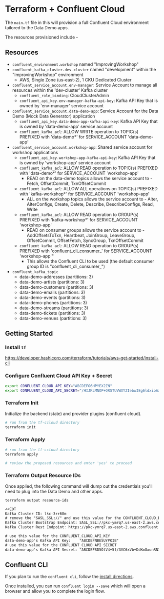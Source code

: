 # Terraform + Confluent Cloud

The `main.tf` file in this will provision a full Confluent Cloud environment tailored to the Data Demo apps.

The resources provisioned include -

## Resources

* `confluent_environment.workshop` named "ImprovingWorkshop"
* `confluent_kafka_cluster.dev-cluster` named "development" within the "ImprovingWorkshop" environment
  * AWS, Single Zone (us-east-2), 1 CKU Dedicated Cluster
* `confluent_service_account.env-manager`: Service Account to manage all resources within the 'dev-cluster' Kafka cluster
    * `confluent_role_binding`: CloudClusterAdmin 
    * `confluent_api_key.env-manager-kafka-api-key`: Kafka API Key that is owned by 'env-manager' service account
* `confluent_service_account.data-demo-app`: Service Account for the Data Demo (Mock Data Generator) application 
  * `confluent_api_key.data-demo-app-kafka-api-key`: Kafka API Key that is owned by 'data-demo-app' service account
  * `confluent_kafka_acl`: ALLOW WRITE operation to TOPIC(s) PREFIXED with 'data-demo*' for SERVICE_ACCOUNT 'data-demo-app'
* `confluent_service_account.workshop-app`: Shared service account for workshop applications 
  * `confluent_api_key.workshop-app-kafka-api-key`: Kafka API Key that is owned by 'workshop-app' service account
  * `confluent_kafka_acl`: ALLOW READ operation to TOPIC(s) PREFIXED with 'data-demo*' for SERVICE_ACCOUNT 'workshop-app'
    * READ on the data-demo topics allows the service account to - Fetch, OffsetCommit, TxnOffsetCommit
  * `confluent_kafka_acl`: ALLOW ALL operations on TOPIC(s) PREFIXED with 'kafka-workshop*' for SERVICE_ACCOUNT 'workshop-app'
    * ALL on the workshop topics allows the service account to - Alter, AlterConfigs, Create, Delete, Describe, DescribeConfigs, Read, Write
  * `confluent_kafka_acl`: ALLOW READ operation to GROUP(s) PREFIXED with 'kafka-workshop*' for SERVICE_ACCOUNT 'workshop-app'
    * READ on consumer groups allows the service account to - AddOffsetsToTxn, Heartbeat, JoinGroup, LeaveGroup, OffsetCommit, OffsetFetch, SyncGroup, TxnOffsetCommit
  * `confluent_kafka_acl`: ALLOW READ operation to GROUP(s) PREFIXED with 'confluent_cli_consumer_' for SERVICE_ACCOUNT 'workshop-app'"
    * This allows the Confluent CLI to be used (the default consumer group ID is "confluent_cli_consumer_<uuid>")
* `confluent_kafka_topic`
  * data-demo-addresses (partitions: 3)
  * data-demo-artists (partitions: 3)
  * data-demo-customers (partitions: 3)
  * data-demo-emails (partitions: 3)
  * data-demo-events (partitions: 3)
  * data-demo-phones (partitions: 3)
  * data-demo-streams (partitions: 3)
  * data-demo-tickets (partitions: 3)
  * data-demo-venues (partitions: 3)
  
## Getting Started

### Install `tf`

https://developer.hashicorp.com/terraform/tutorials/aws-get-started/install-cli

### Configure Confluent Cloud API Key + Secret

```bash
export CONFLUENT_CLOUD_API_KEY="ABCDEFG6HPYEX2ZN"
export CONFLUENT_CLOUD_API_SECRET="/HIJKLMNOP+QRSTUVWXYZIebwIEg6ldxioAaoYW4DL+orAvVy4vJOU2SR"
```

### Terraform Init

Initialize the backend (state) and provider plugins (confluent cloud).

```bash
# run from the tf-ccloud directory
terraform init
```

### Terraform Apply

```bash
# run from the tf-ccloud directory
terraform apply

# review the proposed resources and enter 'yes' to proceed
```

### Terraform Output Resource IDs

Once applied, the following command will dump out the credentials you'll need to plug into the Data Demo and other apps.

```txt
terraform output resource-ids

<<EOT
Kafka Cluster ID: lkc-3rr68m
# remove the "SASL_SSL://" and use this value for the CONFLUENT_CLOUD_BOOTSTRAP_SERVER
Kafka Cluster Bootstrap Endpoint: SASL_SSL://pkc-ymrq7.us-east-2.aws.confluent.cloud:9092
Kafka Cluster Rest Endpoint: https://pkc-ymrq7.us-east-2.aws.confluent.cloud:443

# use this value for the CONFLUENT_CLOUD_API_KEY
data-demo-app's Kafka API Key:    "ABCDEFNBESUYPKIB"
# use this value for the CONFLUENT_CLOUD_API_SECRET
data-demo-app's Kafka API Secret: "ABCDEFSD5OlV4+5f/3VC6xVb+DdKmOxunRNIy6oUV5ZxHl9zAPlF7Kb7nYI46Pig"
```

## Confluent CLI

If you plan to run the `confluent cli`, follow the [install directions](https://docs.confluent.io/confluent-cli/current/install.html).

Once installed, you can run `confluent login --save` which will open a browser and allow you to complete the login flow.